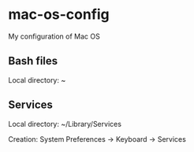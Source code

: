 mac-os-config
=============

My configuration of Mac OS

## Bash files
Local directory: ~

## Services
Local directory: ~/Library/Services

Creation: System Preferences -> Keyboard -> Services
